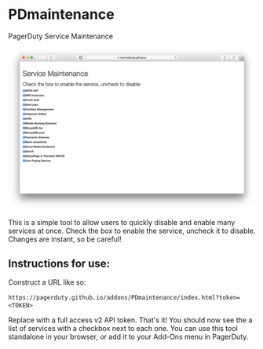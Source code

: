 # PDmaintenance
PagerDuty Service Maintenance

![screenshot](PDmaintenance.png)

This is a simple tool to allow users to quickly disable and enable many services at once. Check the box to enable the service, uncheck it to disable. Changes are instant, so be careful!

## Instructions for use:

Construct a URL like so:

```
https://pagerduty.github.io/addons/PDmaintenance/index.html?token=<TOKEN>
```

Replace <TOKEN> with a full access v2 API token. That's it! You should now see the a list of services with a checkbox next to each one. You can use this tool standalone in your browser, or add it to your Add-Ons menu in PagerDuty.
